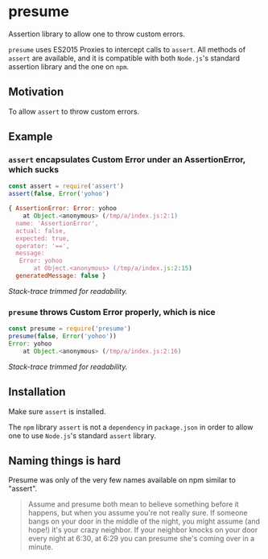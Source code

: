# presume

Assertion library to allow one to throw custom errors.

`presume` uses ES2015 Proxies to intercept calls to `assert`.
All methods of `assert` are available, and it is compatible with both
`Node.js`'s standard assertion library and the one on `npm`.

## Motivation

To allow `assert` to throw custom errors.

## Example

### `assert` encapsulates Custom Error under an AssertionError, which sucks
```js
const assert = require('assert')
assert(false, Error('yohoo')

{ AssertionError: Error: yohoo
    at Object.<anonymous> (/tmp/a/index.js:2:1)
  name: 'AssertionError',
  actual: false,
  expected: true,
  operator: '==',
  message: 
   Error: yohoo
       at Object.<anonymous> (/tmp/a/index.js:2:15)
  generatedMessage: false }
```

_Stack-trace trimmed for readability._

### `presume` throws Custom Error properly, which is nice

```js
const presume = require('presume')
presume(false, Error('yohoo'))
Error: yohoo
    at Object.<anonymous> (/tmp/a/index.js:2:16)
```

_Stack-trace trimmed for readability._

## Installation

Make sure `assert` is installed. 

The `npm` library `assert` is not a `dependency` in `package.json` in order to
allow one to use `Node.js`'s standard `assert` library.

## Naming things is hard

Presume was only of the very few names available on npm similar to "assert".

> Assume and presume both mean to believe something before it happens, but when you assume you're not really sure. If someone bangs on your door in the middle of the night, you might assume (and hope!) it's your crazy neighbor. If your neighbor knocks on your door every night at 6:30, at 6:29 you can presume she's coming over in a minute.
